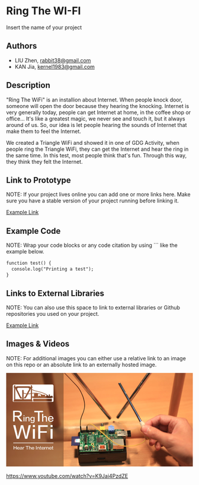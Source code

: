 # Ring The WI-FI
Insert the name of your project

## Authors
- LIU Zhen, rabbit38@gmail.com
- KAN Jia, kernel1983@gmail.com

## Description
"Ring The WiFi" is an installion about Internet. When people knock door, someone will open the door because they hearing the knocking. Internet is very generally today, people can get Internet at home, in the coffee shop or office... It's like a greatest magic, we never see and touch it, but it always around of us. So, our idea is let people hearing the sounds of Internet that make them to feel the Internet. 

We created a Triangle WiFi and showed it in one of GDG Activity, when people ring the Triangle WiFi, they can get the Internet and hear the ring in the same time. In this test, most people think that's fun. Through this way, they think they felt the Internet.

## Link to Prototype
NOTE: If your project lives online you can add one or more links here. Make sure you have a stable version of your project running before linking it.

[Example Link](http://www.google.com "Example Link")

## Example Code
NOTE: Wrap your code blocks or any code citation by using ``` like the example below.
```
function test() {
  console.log("Printing a test");
}
```
## Links to External Libraries
 NOTE: You can also use this space to link to external libraries or Github repositories you used on your project.

[Example Link](http://www.google.com "Example Link")

## Images & Videos
NOTE: For additional images you can either use a relative link to an image on this repo or an absolute link to an externally hosted image.

![Example Image](project_images/cover.jpg?raw=true "Example Image")

https://www.youtube.com/watch?v=K9Jai4PzdZE
